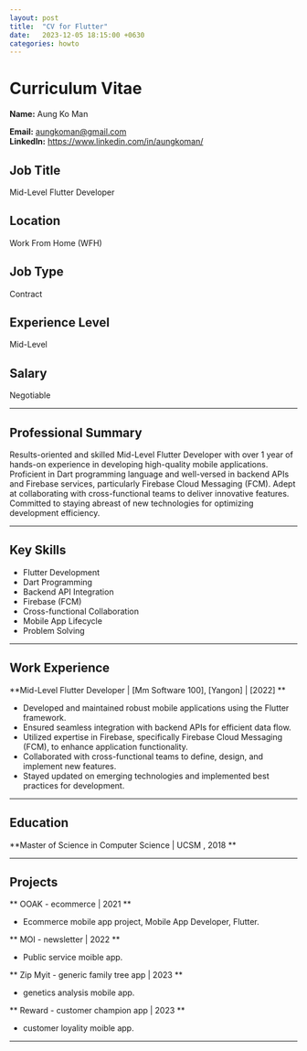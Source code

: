 ```yaml
---
layout: post
title:  "CV for Flutter"
date:   2023-12-05 18:15:00 +0630
categories: howto
---
```

# Curriculum Vitae

**Name:** Aung Ko Man

**Email:** aungkoman@gmail.com  
**LinkedIn:** https://www.linkedin.com/in/aungkoman/

## Job Title
Mid-Level Flutter Developer

## Location
Work From Home (WFH)

## Job Type
Contract

## Experience Level
Mid-Level

## Salary
Negotiable

---

## Professional Summary
Results-oriented and skilled Mid-Level Flutter Developer with over 1 year of hands-on experience in developing high-quality mobile applications. Proficient in Dart programming language and well-versed in backend APIs and Firebase services, particularly Firebase Cloud Messaging (FCM). Adept at collaborating with cross-functional teams to deliver innovative features. Committed to staying abreast of new technologies for optimizing development efficiency.

---

## Key Skills
- Flutter Development
- Dart Programming
- Backend API Integration
- Firebase (FCM)
- Cross-functional Collaboration
- Mobile App Lifecycle
- Problem Solving

---

## Work Experience

**Mid-Level Flutter Developer | [Mm Software 100], [Yangon] | [2022] **
- Developed and maintained robust mobile applications using the Flutter framework.
- Ensured seamless integration with backend APIs for efficient data flow.
- Utilized expertise in Firebase, specifically Firebase Cloud Messaging (FCM), to enhance application functionality.
- Collaborated with cross-functional teams to define, design, and implement new features.
- Stayed updated on emerging technologies and implemented best practices for development.

---

## Education

**Master of Science in Computer Science |  UCSM ,  2018 **

---

## Projects

** OOAK - ecommerce  | 2021 **
- Ecommerce mobile app project, Mobile App Developer, Flutter.

** MOI - newsletter  |  2022 **
- Public service moible app.

** Zip Myit - generic family tree app  |  2023 **
- genetics analysis mobile app.

** Reward - customer champion app  |  2023 **
- customer loyality moible app.

---


